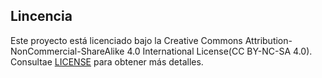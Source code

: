 ## Lincencia

Este proyecto está licenciado bajo la Creative Commons Attribution-NonCommercial-ShareAlike 4.0 International License(CC BY-NC-SA 4.0). Consultae [LICENSE](https://creativecommons.org/licenses/by-nc/4.0/) para obtener más detalles.